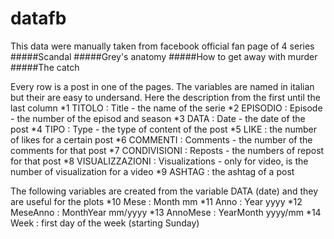 # datafb
This data were manually taken from facebook official fan page of 4 series
#####Scandal
#####Grey's anatomy
#####How to get away with murder
#####The catch

Every row is a post in one of the pages.
The variables are named in italian but their are easy to undersand. Here the description from the first until the last column
*1 TITOLO : Title - the name of the serie
*2 EPISODIO : Episode - the number of the episod and season
*3 DATA : Date - the date of the post
*4 TIPO : Type - the type of content of the post
*5 LIKE : the number of likes for a certain post
*6 COMMENTI : Comments - the number of the comments for that post
*7 CONDIVISIONI : Reposts - the numbers of repost for that post
*8 VISUALIZZAZIONI : Visualizations - only for video, is the number of visualization for a video
*9 ASHTAG : the ashtag of a post

The following variables are created from the variable DATA (date) and they are useful for the plots 
*10 Mese : Month mm 
*11 Anno : Year yyyy
*12 MeseAnno : MonthYear mm/yyyy
*13 AnnoMese : YearMonth yyyy/mm
*14 Week : first day of the week (starting Sunday)
